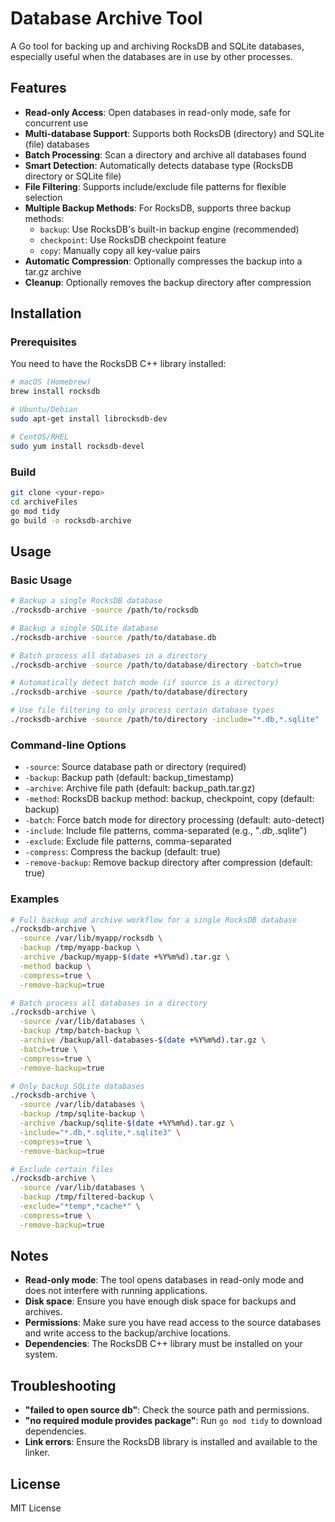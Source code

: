 # Database Archive Tool

A Go tool for backing up and archiving RocksDB and SQLite databases, especially useful when the databases are in use by other processes.

## Features

- **Read-only Access**: Open databases in read-only mode, safe for concurrent use
- **Multi-database Support**: Supports both RocksDB (directory) and SQLite (file) databases
- **Batch Processing**: Scan a directory and archive all databases found
- **Smart Detection**: Automatically detects database type (RocksDB directory or SQLite file)
- **File Filtering**: Supports include/exclude file patterns for flexible selection
- **Multiple Backup Methods**: For RocksDB, supports three backup methods:
  - `backup`: Use RocksDB's built-in backup engine (recommended)
  - `checkpoint`: Use RocksDB checkpoint feature
  - `copy`: Manually copy all key-value pairs
- **Automatic Compression**: Optionally compresses the backup into a tar.gz archive
- **Cleanup**: Optionally removes the backup directory after compression

## Installation

### Prerequisites

You need to have the RocksDB C++ library installed:

```bash
# macOS (Homebrew)
brew install rocksdb

# Ubuntu/Debian
sudo apt-get install librocksdb-dev

# CentOS/RHEL
sudo yum install rocksdb-devel
```

### Build

```bash
git clone <your-repo>
cd archiveFiles
go mod tidy
go build -o rocksdb-archive
```

## Usage

### Basic Usage

```bash
# Backup a single RocksDB database
./rocksdb-archive -source /path/to/rocksdb

# Backup a single SQLite database
./rocksdb-archive -source /path/to/database.db

# Batch process all databases in a directory
./rocksdb-archive -source /path/to/database/directory -batch=true

# Automatically detect batch mode (if source is a directory)
./rocksdb-archive -source /path/to/database/directory

# Use file filtering to only process certain database types
./rocksdb-archive -source /path/to/directory -include="*.db,*.sqlite"
```

### Command-line Options

- `-source`: Source database path or directory (required)
- `-backup`: Backup path (default: backup_timestamp)
- `-archive`: Archive file path (default: backup_path.tar.gz)
- `-method`: RocksDB backup method: backup, checkpoint, copy (default: backup)
- `-batch`: Force batch mode for directory processing (default: auto-detect)
- `-include`: Include file patterns, comma-separated (e.g., "*.db,*.sqlite")
- `-exclude`: Exclude file patterns, comma-separated
- `-compress`: Compress the backup (default: true)
- `-remove-backup`: Remove backup directory after compression (default: true)

### Examples

```bash
# Full backup and archive workflow for a single RocksDB database
./rocksdb-archive \
  -source /var/lib/myapp/rocksdb \
  -backup /tmp/myapp-backup \
  -archive /backup/myapp-$(date +%Y%m%d).tar.gz \
  -method backup \
  -compress=true \
  -remove-backup=true

# Batch process all databases in a directory
./rocksdb-archive \
  -source /var/lib/databases \
  -backup /tmp/batch-backup \
  -archive /backup/all-databases-$(date +%Y%m%d).tar.gz \
  -batch=true \
  -compress=true \
  -remove-backup=true

# Only backup SQLite databases
./rocksdb-archive \
  -source /var/lib/databases \
  -backup /tmp/sqlite-backup \
  -archive /backup/sqlite-$(date +%Y%m%d).tar.gz \
  -include="*.db,*.sqlite,*.sqlite3" \
  -compress=true \
  -remove-backup=true

# Exclude certain files
./rocksdb-archive \
  -source /var/lib/databases \
  -backup /tmp/filtered-backup \
  -exclude="*temp*,*cache*" \
  -compress=true \
  -remove-backup=true
```

## Notes

- **Read-only mode**: The tool opens databases in read-only mode and does not interfere with running applications.
- **Disk space**: Ensure you have enough disk space for backups and archives.
- **Permissions**: Make sure you have read access to the source databases and write access to the backup/archive locations.
- **Dependencies**: The RocksDB C++ library must be installed on your system.

## Troubleshooting

- **"failed to open source db"**: Check the source path and permissions.
- **"no required module provides package"**: Run `go mod tidy` to download dependencies.
- **Link errors**: Ensure the RocksDB library is installed and available to the linker.

## License

MIT License 